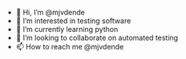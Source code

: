 - 👋 Hi, I’m @mjvdende
- 👀 I’m interested in testing software
- 🌱 I’m currently learning python
- 💞️ I’m looking to collaborate on automated testing
- 📫 How to reach me @mjvdende

<!---
mjvdende/mjvdende is a ✨ special ✨ repository because its `README.md` (this file) appears on your GitHub profile.
You can click the Preview link to take a look at your changes.
--->
